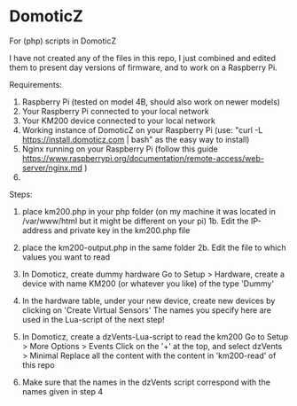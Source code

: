 # DomoticZ
For (php) scripts in DomoticZ

I have not created any of the files in this repo, I just combined and edited them to present day versions of firmware, and to work on a Raspberry Pi.


Requirements:
1. Raspberry Pi (tested on model 4B, should also work on newer models)
2. Your Raspberry Pi connected to your local network
3. Your KM200 device connected to your local network
4. Working instance of DomoticZ on your Raspberry Pi  (use: "curl -L https://install.domoticz.com | bash" as the easy way to install)
5. Nginx running on your Raspberry Pi (follow this guide https://www.raspberrypi.org/documentation/remote-access/web-server/nginx.md )
6. 

Steps:

1. place km200.php in your php folder (on my machine it was located in /var/www/html but it might be different on your pi)
  1b. Edit the IP-address and private key in the km200.php file
  
2. place the km200-output.php in the same folder
  2b. Edit the file to which values you want to read
  
3. In Domoticz, create dummy hardware
  Go to Setup > Hardware, create a device with name KM200 (or whatever you like) of the type 'Dummy'
  
4. In the hardware table, under your new device, create new devices by clicking on 'Create Virtual Sensors'
  The names you specify here are used in the Lua-script of the next step!

5. In Domoticz, create a dzVents-Lua-script to read the km200
  Go to Setup > More Options > Events
  Click on the '+' at the top, and select dzVents > Minimal
  Replace all the content with the content in 'km200-read' of this repo

6. Make sure that the names in the dzVents script correspond with the names given in step 4
  
